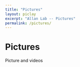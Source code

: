 ```yaml
---
title: "Pictures"
layout: piclay
excerpt: "Allan Lab -- Pictures"
permalink: /pictures/
---
```


# Pictures
Picture and videos